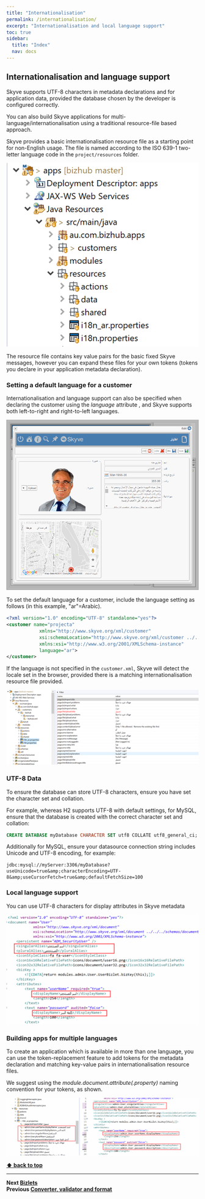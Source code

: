 ```yaml
---
title: "Internationalisation"
permalink: /internationalisation/
excerpt: "Internationalisation and local language support"
toc: true
sidebar:
  title: "Index"
  nav: docs
---
```


## Internationalisation and language support

Skyve supports UTF-8 characters in metadata declarations and for application data, provided the database chosen by the developer is configured correctly.

You can also build Skyve applications for multi-language/internationalisation using a traditional resource-file based approach.

Skyve provides a basic internationalisation resource file as a starting point for non-English usage. The file is named according to the ISO 639-1 two-letter language code in the `project/resources` folder.

![Location of resource files](../assets/images/internationalisation/location-of-language-resource-files.png "Location of resource files")

The resource file contains key value pairs for the basic fixed Skyve messages, however you can expand these files for your own tokens (tokens you declare in your application metadata declaration).

### Setting a default language for a customer

Internationalisation and language support can also be specified when declaring the customer using the _language_ attribute
, and Skyve supports both left-to-right and right-to-left languages.

![Example Arabic with right-to-left](../assets/images/customers/arabic-detail.png "Example Arabic view with right-to-left")

To set the default language for a customer, include the language setting as follows (in this example, "ar"=Arabic).

```xml
<?xml version="1.0" encoding="UTF-8" standalone="yes"?>
<customer name="projecta"
            xmlns="http://www.skyve.org/xml/customer"
            xsi:schemaLocation="http://www.skyve.org/xml/customer ../../schemas/customer.xsd"
            xmlns:xsi="http://www.w3.org/2001/XMLSchema-instance"
            language="ar">
</customer>
```

If the language is not specified in the `customer.xml`, Skyve will detect the locale set in the browser, provided there is a matching internationalisation resource file provided.

![Language resource files](../assets/images/customers/image38-1.png "Language resource files")

### UTF-8 Data

To ensure the database can store UTF-8 characters, ensure you have set the character set and collation.

For example, whereas H2 supports UTF-8 with default settings, for MySQL, ensure that the database is created with the correct character set and collation: 

```sql
CREATE DATABASE myDatabase CHARACTER SET utf8 COLLATE utf8_general_ci;
```

Additionally for MySQL, ensure your datasource connection string includes Unicode and UTF-8 encoding, for example:

``` 
jdbc:mysql://myServer:3306/myDatabase?useUnicode=true&amp;characterEncoding=UTF-8&amp;useCursorFetch=true&amp;defaultFetchSize=100
```

### Local language support

You can use UTF-8 characters for display attributes in Skyve metadata

![Local language support](../assets/images/internationalisation/local-language.png "Local language support")

### Building apps for multiple languages

To create an application which is available in more than one language, you can use the token-replacement feature to add tokens for the metadata declaration and matching key-value pairs in internationalisation resource files.

We suggest using the _module.document.attribute(.property)_ naming convention for your tokens, as shown.

![Building apps for multiple languages](../assets/images/internationalisation/configuring_for_internationalisation.png "Building apps for multiple languages")


**[⬆ back to top](#internationalisation-and-language-support)**

---
**Next [Bizlets](./../_pages/bizlets.md)**  
**Previous [Converter, validator and format](./../_pages/converters.md)**